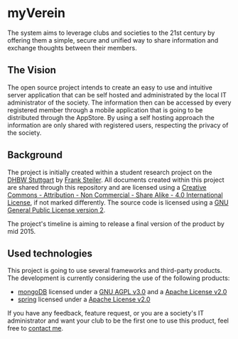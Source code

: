 myVerein
========

The system aims to leverage clubs and societies to the 21st century by offering them a simple, secure and unified way to share information and exchange thoughts between their members.

## The Vision
The open source project intends to create an easy to use and intuitive server application that can be self hosted and administrated by the local IT administrator of the society. The information then can be accessed by every registered member through a mobile application that is going to be distributed through the AppStore. By using a self hosting approach the information are only shared with registered users, respecting the privacy of the society.

## Background
The project is initially created within a student research project on the [DHBW Stuttgart](http://www.dhbw-stuttgart.de) by [Frank Steiler](mailto:frank@steilerdev.de). All documents created within this project are shared through this repository and are licensed using a [Creative Commons - Attribution - Non Commercial - Share Alike - 4.0 International License](http://creativecommons.org/licenses/by-nc-sa/4.0/), if not marked differently. The source code is licensed using a [GNU General Public License version 2](http://www.gnu.org/licenses/gpl-2.0.html).

The project's timeline is aiming to release a final version of the product by mid 2015.

## Used technologies
This project is going to use several frameworks and third-party products. The development is currently considering the use of the following products:
* [mongoDB](http://www.mongodb.org) licensed under a [GNU AGPL v3.0](http://www.gnu.org/licenses/agpl-3.0.html) and a [Apache License v2.0](http://www.apache.org/licenses/LICENSE-2.0)
* [spring](http://spring.io) licensed under a [Apache License v2.0](http://www.apache.org/licenses/LICENSE-2.0)

If you have any feedback, feature request, or you are a society's IT administrator and want your club to be the first one to use this product, feel free to [contact me](mailto:frank@steilerdev.de).
